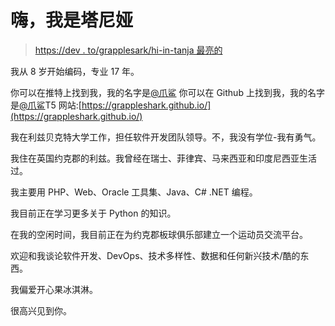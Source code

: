 # 嗨，我是塔尼娅

> [https://dev . to/grapplesark/hi-in-tanja 最亮的](https://dev.to/grappleshark/hi-im-tanja-lichtensteiger)

我从 8 岁开始编码，专业 17 年。

你可以在推特上找到我，我的名字是[@爪鲨](https://twitter.com/grappleshark)
你可以在 Github 上找到我，我的名字是[@爪鲨](https://github.com/grappleshark)T5 网站:[https://grappleshark.github.io/](https://grappleshark.github.io/)

我在利兹贝克特大学工作，担任软件开发团队领导。不，我没有学位-我有勇气。

我住在英国约克郡的利兹。我曾经在瑞士、菲律宾、马来西亚和印度尼西亚生活过。

我主要用 PHP、Web、Oracle 工具集、Java、C# .NET 编程。

我目前正在学习更多关于 Python 的知识。

在我的空闲时间，我目前正在为约克郡板球俱乐部建立一个运动员交流平台。

欢迎和我谈论软件开发、DevOps、技术多样性、数据和任何新兴技术/酷的东西。

我偏爱开心果冰淇淋。

很高兴见到你。